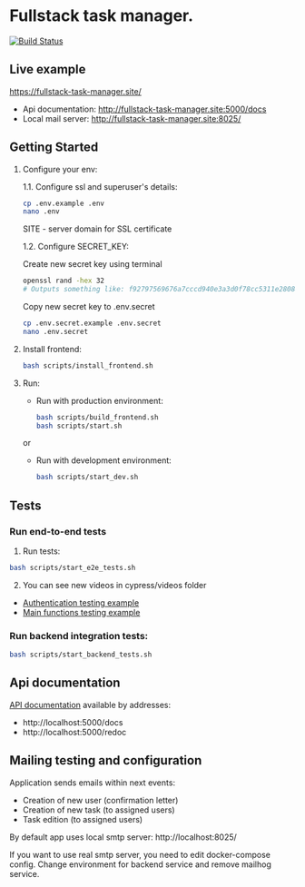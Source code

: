 # Fullstack task manager.

[![Build Status](https://travis-ci.com/vadim-isakov/fullstack-task-manager.svg?branch=master)](https://travis-ci.com/vadim-isakov/fullstack-task-manager)

## Live example
https://fullstack-task-manager.site/

* Api documentation: http://fullstack-task-manager.site:5000/docs
* Local mail server: http://fullstack-task-manager.site:8025/


## Getting Started

1. Configure your env:

    1.1. Configure ssl and superuser's details:
    
    ```sh
    cp .env.example .env
    nano .env
    ```
    SITE - server domain for SSL certificate
    
    1.2. Configure SECRET_KEY:
    
    Create new secret key using terminal
    ```sh
    openssl rand -hex 32
    # Outputs something like: f92797569676a7cccd940e3a3d0f78cc5311e280840832beaa8b0d85cfe0a069
    ```
    Copy new secret key to .env.secret
    ```sh
    cp .env.secret.example .env.secret
    nano .env.secret
    ```


2. Install frontend:
    ```sh
    bash scripts/install_frontend.sh
    ```

3. Run:
    * Run with production environment:
      ```sh
      bash scripts/build_frontend.sh
      bash scripts/start.sh
      ```
    or 
    * Run with development environment:
      ```sh
      bash scripts/start_dev.sh
      ```


## Tests
### Run end-to-end tests
1. Run tests:
```sh
bash scripts/start_e2e_tests.sh
```
2. You can see new videos in cypress/videos folder
* [Authentication testing example](./img/auth_tests.gif)
* [Main functions testing example](./img/tasks_tests.gif)

### Run backend integration tests:
```sh
bash scripts/start_backend_tests.sh
```

## Api documentation
[API documentation](./img/doc_example.png) available by addresses:
* http://localhost:5000/docs
* http://localhost:5000/redoc

## Mailing testing and configuration
Application sends emails within next events:
* Creation of new user (confirmation letter)
* Creation of new task (to assigned users)
* Task edition (to assigned users)

By default app uses local smtp server: http://localhost:8025/

If you want to use real smtp server, you need to edit docker-compose config. Change environment for backend service and remove mailhog service.
